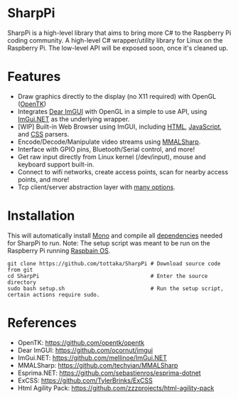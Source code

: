 # SharpPi
SharpPi is a high-level library that aims to bring more C# to the Raspberry Pi coding community. 
A high-level C# wrapper/utility library for Linux on the Raspberry Pi.
The low-level API will be exposed soon, once it's cleaned up.

# Features
- Draw graphics directly to the display (no X11 required) with OpenGL ([OpenTK](https://github.com/opentk/opentk))
- Integrates [Dear ImGUI](https://github.com/ocornut/imgui) with OpenGL in a simple to use API, using [ImGui.NET](https://github.com/mellinoe/ImGui.NET) as the underlying wrapper.
- [WIP] Built-in Web Browser using ImGUI, including [HTML](https://html-agility-pack.net/), [JavaScript](https://github.com/sebastienros/esprima-dotnet), and [CSS](https://github.com/TylerBrinks/ExCSS) parsers.
- Encode/Decode/Manipulate video streams using [MMALSharp](https://github.com/techyian/MMALSharp/).
- Interface with GPIO pins, Bluetooth/Serial control, and more!
- Get raw input directly from Linux kernel (/dev/input), mouse and keyboard support built-in.
- Connect to wifi networks, create access points, scan for nearby access points, and more!
- Tcp client/server abstraction layer with [many options](https://github.com/tottaka/SharpPi).

# Installation
This will automatically install [Mono](https://www.mono-project.com/) and compile all [dependencies](https://github.com/tottaka/SharpPi/tree/master/deps/) needed for SharpPi to run.
Note: The setup script was meant to be run on the Raspberry Pi running [Raspbain OS](https://www.raspberrypi.org/downloads/raspbian/).
```
git clone https://github.com/tottaka/SharpPi # Download source code from git
cd SharpPi                                   # Enter the source directory
sudo bash setup.sh                           # Run the setup script, certain actions require sudo.
```

# References
- OpenTK: https://github.com/opentk/opentk
- Dear ImGUI: https://github.com/ocornut/imgui
- ImGui.NET: https://github.com/mellinoe/ImGui.NET
- MMALSharp: https://github.com/techyian/MMALSharp
- Esprima.NET: https://github.com/sebastienros/esprima-dotnet
- ExCSS: https://github.com/TylerBrinks/ExCSS
- Html Agility Pack: https://github.com/zzzprojects/html-agility-pack